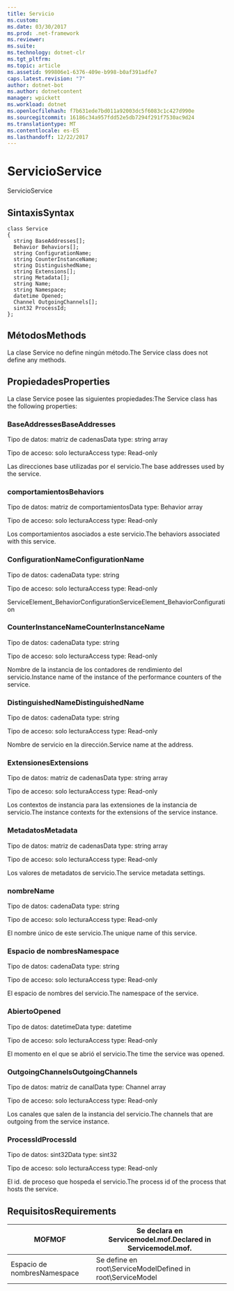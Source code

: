 ```yaml
---
title: Servicio
ms.custom: 
ms.date: 03/30/2017
ms.prod: .net-framework
ms.reviewer: 
ms.suite: 
ms.technology: dotnet-clr
ms.tgt_pltfrm: 
ms.topic: article
ms.assetid: 999806e1-6376-409e-b998-b0af391adfe7
caps.latest.revision: "7"
author: dotnet-bot
ms.author: dotnetcontent
manager: wpickett
ms.workload: dotnet
ms.openlocfilehash: f7b631ede7bd011a92003dc5f6083c1c427d990e
ms.sourcegitcommit: 16186c34a957fdd52e5db7294f291f7530ac9d24
ms.translationtype: MT
ms.contentlocale: es-ES
ms.lasthandoff: 12/22/2017
---
```

# <a name="service"></a><span data-ttu-id="241fa-102">Servicio</span><span class="sxs-lookup"><span data-stu-id="241fa-102">Service</span></span>
<span data-ttu-id="241fa-103">Servicio</span><span class="sxs-lookup"><span data-stu-id="241fa-103">Service</span></span>  
  
## <a name="syntax"></a><span data-ttu-id="241fa-104">Sintaxis</span><span class="sxs-lookup"><span data-stu-id="241fa-104">Syntax</span></span>  
  
```  
class Service  
{  
  string BaseAddresses[];  
  Behavior Behaviors[];  
  string ConfigurationName;  
  string CounterInstanceName;  
  string DistinguishedName;  
  string Extensions[];  
  string Metadata[];  
  string Name;  
  string Namespace;  
  datetime Opened;  
  Channel OutgoingChannels[];  
  sint32 ProcessId;  
};  
```  
  
## <a name="methods"></a><span data-ttu-id="241fa-105">Métodos</span><span class="sxs-lookup"><span data-stu-id="241fa-105">Methods</span></span>  
 <span data-ttu-id="241fa-106">La clase Service no define ningún método.</span><span class="sxs-lookup"><span data-stu-id="241fa-106">The Service class does not define any methods.</span></span>  
  
## <a name="properties"></a><span data-ttu-id="241fa-107">Propiedades</span><span class="sxs-lookup"><span data-stu-id="241fa-107">Properties</span></span>  
 <span data-ttu-id="241fa-108">La clase Service posee las siguientes propiedades:</span><span class="sxs-lookup"><span data-stu-id="241fa-108">The Service class has the following properties:</span></span>  
  
### <a name="baseaddresses"></a><span data-ttu-id="241fa-109">BaseAddresses</span><span class="sxs-lookup"><span data-stu-id="241fa-109">BaseAddresses</span></span>  
 <span data-ttu-id="241fa-110">Tipo de datos: matriz de cadenas</span><span class="sxs-lookup"><span data-stu-id="241fa-110">Data type: string array</span></span>  
  
 <span data-ttu-id="241fa-111">Tipo de acceso: solo lectura</span><span class="sxs-lookup"><span data-stu-id="241fa-111">Access type: Read-only</span></span>  
  
 <span data-ttu-id="241fa-112">Las direcciones base utilizadas por el servicio.</span><span class="sxs-lookup"><span data-stu-id="241fa-112">The base addresses used by the service.</span></span>  
  
### <a name="behaviors"></a><span data-ttu-id="241fa-113">comportamientos</span><span class="sxs-lookup"><span data-stu-id="241fa-113">Behaviors</span></span>  
 <span data-ttu-id="241fa-114">Tipo de datos: matriz de comportamientos</span><span class="sxs-lookup"><span data-stu-id="241fa-114">Data type: Behavior array</span></span>  
  
 <span data-ttu-id="241fa-115">Tipo de acceso: solo lectura</span><span class="sxs-lookup"><span data-stu-id="241fa-115">Access type: Read-only</span></span>  
  
 <span data-ttu-id="241fa-116">Los comportamientos asociados a este servicio.</span><span class="sxs-lookup"><span data-stu-id="241fa-116">The behaviors associated with this service.</span></span>  
  
### <a name="configurationname"></a><span data-ttu-id="241fa-117">ConfigurationName</span><span class="sxs-lookup"><span data-stu-id="241fa-117">ConfigurationName</span></span>  
 <span data-ttu-id="241fa-118">Tipo de datos: cadena</span><span class="sxs-lookup"><span data-stu-id="241fa-118">Data type: string</span></span>  
  
 <span data-ttu-id="241fa-119">Tipo de acceso: solo lectura</span><span class="sxs-lookup"><span data-stu-id="241fa-119">Access type: Read-only</span></span>  
  
 <span data-ttu-id="241fa-120">ServiceElement_BehaviorConfiguration</span><span class="sxs-lookup"><span data-stu-id="241fa-120">ServiceElement_BehaviorConfiguration</span></span>  
  
### <a name="counterinstancename"></a><span data-ttu-id="241fa-121">CounterInstanceName</span><span class="sxs-lookup"><span data-stu-id="241fa-121">CounterInstanceName</span></span>  
 <span data-ttu-id="241fa-122">Tipo de datos: cadena</span><span class="sxs-lookup"><span data-stu-id="241fa-122">Data type: string</span></span>  
  
 <span data-ttu-id="241fa-123">Tipo de acceso: solo lectura</span><span class="sxs-lookup"><span data-stu-id="241fa-123">Access type: Read-only</span></span>  
  
 <span data-ttu-id="241fa-124">Nombre de la instancia de los contadores de rendimiento del servicio.</span><span class="sxs-lookup"><span data-stu-id="241fa-124">Instance name of the instance of the performance counters of the service.</span></span>  
  
### <a name="distinguishedname"></a><span data-ttu-id="241fa-125">DistinguishedName</span><span class="sxs-lookup"><span data-stu-id="241fa-125">DistinguishedName</span></span>  
 <span data-ttu-id="241fa-126">Tipo de datos: cadena</span><span class="sxs-lookup"><span data-stu-id="241fa-126">Data type: string</span></span>  
  
 <span data-ttu-id="241fa-127">Tipo de acceso: solo lectura</span><span class="sxs-lookup"><span data-stu-id="241fa-127">Access type: Read-only</span></span>  
  
 <span data-ttu-id="241fa-128">Nombre de servicio en la dirección.</span><span class="sxs-lookup"><span data-stu-id="241fa-128">Service name at the address.</span></span>  
  
### <a name="extensions"></a><span data-ttu-id="241fa-129">Extensiones</span><span class="sxs-lookup"><span data-stu-id="241fa-129">Extensions</span></span>  
 <span data-ttu-id="241fa-130">Tipo de datos: matriz de cadenas</span><span class="sxs-lookup"><span data-stu-id="241fa-130">Data type: string array</span></span>  
  
 <span data-ttu-id="241fa-131">Tipo de acceso: solo lectura</span><span class="sxs-lookup"><span data-stu-id="241fa-131">Access type: Read-only</span></span>  
  
 <span data-ttu-id="241fa-132">Los contextos de instancia para las extensiones de la instancia de servicio.</span><span class="sxs-lookup"><span data-stu-id="241fa-132">The instance contexts for the extensions of the service instance.</span></span>  
  
### <a name="metadata"></a><span data-ttu-id="241fa-133">Metadatos</span><span class="sxs-lookup"><span data-stu-id="241fa-133">Metadata</span></span>  
 <span data-ttu-id="241fa-134">Tipo de datos: matriz de cadenas</span><span class="sxs-lookup"><span data-stu-id="241fa-134">Data type: string array</span></span>  
  
 <span data-ttu-id="241fa-135">Tipo de acceso: solo lectura</span><span class="sxs-lookup"><span data-stu-id="241fa-135">Access type: Read-only</span></span>  
  
 <span data-ttu-id="241fa-136">Los valores de metadatos de servicio.</span><span class="sxs-lookup"><span data-stu-id="241fa-136">The service metadata settings.</span></span>  
  
### <a name="name"></a><span data-ttu-id="241fa-137">nombre</span><span class="sxs-lookup"><span data-stu-id="241fa-137">Name</span></span>  
 <span data-ttu-id="241fa-138">Tipo de datos: cadena</span><span class="sxs-lookup"><span data-stu-id="241fa-138">Data type: string</span></span>  
  
 <span data-ttu-id="241fa-139">Tipo de acceso: solo lectura</span><span class="sxs-lookup"><span data-stu-id="241fa-139">Access type: Read-only</span></span>  
  
 <span data-ttu-id="241fa-140">El nombre único de este servicio.</span><span class="sxs-lookup"><span data-stu-id="241fa-140">The unique name of this service.</span></span>  
  
### <a name="namespace"></a><span data-ttu-id="241fa-141">Espacio de nombres</span><span class="sxs-lookup"><span data-stu-id="241fa-141">Namespace</span></span>  
 <span data-ttu-id="241fa-142">Tipo de datos: cadena</span><span class="sxs-lookup"><span data-stu-id="241fa-142">Data type: string</span></span>  
  
 <span data-ttu-id="241fa-143">Tipo de acceso: solo lectura</span><span class="sxs-lookup"><span data-stu-id="241fa-143">Access type: Read-only</span></span>  
  
 <span data-ttu-id="241fa-144">El espacio de nombres del servicio.</span><span class="sxs-lookup"><span data-stu-id="241fa-144">The namespace of the service.</span></span>  
  
### <a name="opened"></a><span data-ttu-id="241fa-145">Abierto</span><span class="sxs-lookup"><span data-stu-id="241fa-145">Opened</span></span>  
 <span data-ttu-id="241fa-146">Tipo de datos: datetime</span><span class="sxs-lookup"><span data-stu-id="241fa-146">Data type: datetime</span></span>  
  
 <span data-ttu-id="241fa-147">Tipo de acceso: solo lectura</span><span class="sxs-lookup"><span data-stu-id="241fa-147">Access type: Read-only</span></span>  
  
 <span data-ttu-id="241fa-148">El momento en el que se abrió el servicio.</span><span class="sxs-lookup"><span data-stu-id="241fa-148">The time the service was opened.</span></span>  
  
### <a name="outgoingchannels"></a><span data-ttu-id="241fa-149">OutgoingChannels</span><span class="sxs-lookup"><span data-stu-id="241fa-149">OutgoingChannels</span></span>  
 <span data-ttu-id="241fa-150">Tipo de datos: matriz de canal</span><span class="sxs-lookup"><span data-stu-id="241fa-150">Data type: Channel array</span></span>  
  
 <span data-ttu-id="241fa-151">Tipo de acceso: solo lectura</span><span class="sxs-lookup"><span data-stu-id="241fa-151">Access type: Read-only</span></span>  
  
 <span data-ttu-id="241fa-152">Los canales que salen de la instancia del servicio.</span><span class="sxs-lookup"><span data-stu-id="241fa-152">The channels that are outgoing from the service instance.</span></span>  
  
### <a name="processid"></a><span data-ttu-id="241fa-153">ProcessId</span><span class="sxs-lookup"><span data-stu-id="241fa-153">ProcessId</span></span>  
 <span data-ttu-id="241fa-154">Tipo de datos: sint32</span><span class="sxs-lookup"><span data-stu-id="241fa-154">Data type: sint32</span></span>  
  
 <span data-ttu-id="241fa-155">Tipo de acceso: solo lectura</span><span class="sxs-lookup"><span data-stu-id="241fa-155">Access type: Read-only</span></span>  
  
 <span data-ttu-id="241fa-156">El id. de proceso que hospeda el servicio.</span><span class="sxs-lookup"><span data-stu-id="241fa-156">The process id of the process that hosts the service.</span></span>  
  
## <a name="requirements"></a><span data-ttu-id="241fa-157">Requisitos</span><span class="sxs-lookup"><span data-stu-id="241fa-157">Requirements</span></span>  
  
|<span data-ttu-id="241fa-158">MOF</span><span class="sxs-lookup"><span data-stu-id="241fa-158">MOF</span></span>|<span data-ttu-id="241fa-159">Se declara en Servicemodel.mof.</span><span class="sxs-lookup"><span data-stu-id="241fa-159">Declared in Servicemodel.mof.</span></span>|  
|---------|-----------------------------------|  
|<span data-ttu-id="241fa-160">Espacio de nombres</span><span class="sxs-lookup"><span data-stu-id="241fa-160">Namespace</span></span>|<span data-ttu-id="241fa-161">Se define en root\ServiceModel</span><span class="sxs-lookup"><span data-stu-id="241fa-161">Defined in root\ServiceModel</span></span>|
